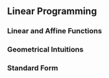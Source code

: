## Linear Programming 

### Linear and Affine Functions

### Geometrical Intuitions

### Standard Form

